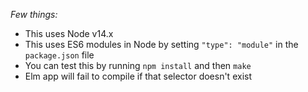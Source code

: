 _Few things:_
- This uses Node v14.x
- This uses ES6 modules in Node by setting `"type": "module"` in the `package.json` file
- You can test this by running `npm install` and then `make`
- Elm app will fail to compile if that selector doesn't exist
